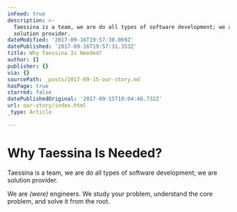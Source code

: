 ```yaml
---
inFeed: true
description: >-
  Taessina is a team, we are do all types of software development; we are
  solution provider.
dateModified: '2017-09-16T19:57:30.069Z'
datePublished: '2017-09-16T19:57:31.353Z'
title: Why Taessina Is Needed?
author: []
publisher: {}
via: {}
sourcePath: _posts/2017-09-15-our-story.md
hasPage: true
starred: false
datePublishedOriginal: '2017-09-15T10:04:46.732Z'
url: our-story/index.html
_type: Article

---
```

# Why Taessina Is Needed?

Taessina is a team, we are do all types of software development; we are solution provider.

We are _(were)_ engineers. We study your problem, understand the core problem, and solve it from the root.
